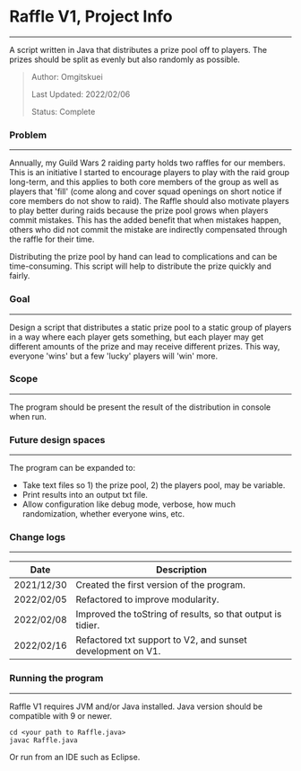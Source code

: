 # Raffle V1, Project Info
---
A script written in Java that distributes a prize pool off to players.
The prizes should be split as evenly but also randomly as possible.

> Author: Omgitskuei
> 
> Last Updated: 2022/02/06
> 
> Status: Complete

### Problem
---
Annually, my Guild Wars 2 raiding party holds two raffles for our members. This is an initiative I started to 
encourage players to play with the raid group long-term, and this applies to both core members of the group as
well as players that 'fill' (come along and cover squad openings on short notice if core members do not show
to raid). The Raffle should also motivate players to play better during raids because the prize pool grows
when players commit mistakes. This has the added benefit that when mistakes happen, others who did not commit
the mistake are indirectly compensated through the raffle for their time.

Distributing the prize pool by hand can lead to complications and can be time-consuming. 
This script will help to distribute the prize quickly and fairly.

### Goal
---
Design a script that distributes a static prize pool to a static group of players in a way where each player
gets something, but each player may get different amounts of the prize and may receive different prizes.
This way, everyone 'wins' but a few 'lucky' players will 'win' more.

### Scope
---
The program should be present the result of the distribution in console when run.

### Future design spaces
---
The program can be expanded to:
- Take text files so 1) the prize pool, 2) the players pool, may be variable.
- Print results into an output txt file.
- Allow configuration like debug mode, verbose, how much randomization, whether everyone wins, etc.

### Change logs
---
| Date | Description |
| ------ | ------ |
| 2021/12/30 | Created the first version of the program. |
| 2022/02/05 | Refactored to improve modularity. |
| 2022/02/08 | Improved the toString of results, so that output is tidier. |
| 2022/02/16 | Refactored txt support to V2, and sunset development on V1. |

### Running the program
---
Raffle V1 requires JVM and/or Java installed. Java version should be compatible with 9 or newer.
```console
cd <your path to Raffle.java>
javac Raffle.java
```
Or run from an IDE such as Eclipse.
